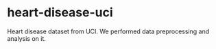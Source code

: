 # heart-disease-uci
 Heart disease dataset from UCI. We performed data preprocessing and analysis on it.
